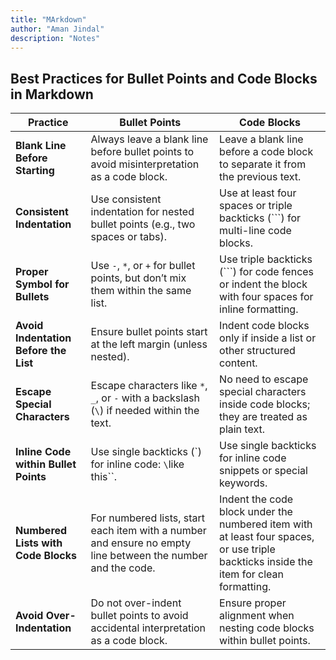 ```yaml
---
title: "MArkdown"
author: "Aman Jindal"
description: "Notes"
---
```


## Best Practices for Bullet Points and Code Blocks in Markdown

| **Practice**                              | **Bullet Points**                                                                                          | **Code Blocks**                                                                                                                                                         |
|-------------------------------------------|------------------------------------------------------------------------------------------------------------|------------------------------------------------------------------------------------------------------------------------------------------------------------------------|
| **Blank Line Before Starting**            | Always leave a blank line before bullet points to avoid misinterpretation as a code block.                  | Leave a blank line before a code block to separate it from the previous text.                                                                                           |
| **Consistent Indentation**                | Use consistent indentation for nested bullet points (e.g., two spaces or tabs).                            | Use at least four spaces or triple backticks (\`\`\`) for multi-line code blocks.                                                                                       |
| **Proper Symbol for Bullets**             | Use `-`, `*`, or `+` for bullet points, but don’t mix them within the same list.                           | Use triple backticks (\`\`\`) for code fences or indent the block with four spaces for inline formatting.                                                               |
| **Avoid Indentation Before the List**     | Ensure bullet points start at the left margin (unless nested).                                              | Indent code blocks only if inside a list or other structured content.                                                                                                   |
| **Escape Special Characters**             | Escape characters like `*`, `_`, or `-` with a backslash (`\`) if needed within the text.                  | No need to escape special characters inside code blocks; they are treated as plain text.                                                                                |
| **Inline Code within Bullet Points**      | Use single backticks (\`) for inline code: `\`like this\``.                                                | Use single backticks for inline code snippets or special keywords.                                                                                                      |
| **Numbered Lists with Code Blocks**       | For numbered lists, start each item with a number and ensure no empty line between the number and the code. | Indent the code block under the numbered item with at least four spaces, or use triple backticks inside the item for clean formatting.                                  |
| **Avoid Over-Indentation**                | Do not over-indent bullet points to avoid accidental interpretation as a code block.                       | Ensure proper alignment when nesting code blocks within bullet points.                                                                                                 |
